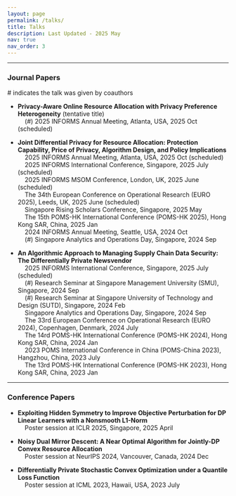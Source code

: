 ```yaml
---
layout: page
permalink: /talks/
title: Talks
description: Last Updated - 2025 May
nav: true
nav_order: 3
---
```


-------------
### **Journal Papers** 

\# indicates the talk was given by coauthors

- **Privacy-Aware Online Resource Allocation with Privacy Preference Heterogeneity**  (tentative title)      
   &nbsp; &nbsp; (#) 2025 INFORMS Annual Meeting, Atlanta, USA, 2025 Oct (scheduled)



- **Joint Differential Privacy for Resource Allocation: Protection Capability, Price of Privacy, Algorithm Design, and Policy Implications**   
  &nbsp; &nbsp; 2025 INFORMS Annual Meeting, Atlanta, USA, 2025 Oct (scheduled)  
  &nbsp; &nbsp; 2025 INFORMS International Conference, Singapore, 2025 July (scheduled)   
  &nbsp; &nbsp; 2025 INFORMS MSOM Conference, London, UK, 2025 June (scheduled)    
  &nbsp; &nbsp; The 34th European Conference on Operational Research (EURO 2025), Leeds, UK, 2025 June (scheduled)    
  &nbsp; &nbsp; Singapore Rising Scholars Conference, Singapore, 2025 May    
  &nbsp; &nbsp; The 15th POMS-HK International Conference (POMS-HK 2025), Hong Kong SAR, China, 2025 Jan    
  &nbsp; &nbsp; 2024 INFORMS Annual Meeting, Seattle, USA, 2024 Oct    
  &nbsp; &nbsp; (#) Singapore Analytics and Operations Day, Singapore, 2024 Sep    


- **An Algorithmic Approach to Managing Supply Chain Data Security: The Differentially Private Newsvendor**    
  &nbsp; &nbsp; 2025 INFORMS International Conference, Singapore, 2025 July (scheduled)    
  &nbsp; &nbsp; (#) Research Seminar at Singapore Management University (SMU), Singapore, 2024 Sep   
  &nbsp; &nbsp; (#) Research Seminar at Singapore University of Technology and Design (SUTD), Singapore, 2024 Feb   
  &nbsp; &nbsp; Singapore Analytics and Operations Day, Singapore, 2024 Sep   
  &nbsp; &nbsp; The 33rd European Conference on Operational Research (EURO 2024), Copenhagen, Denmark, 2024 July       
  &nbsp; &nbsp; The 14rd POMS-HK International Conference (POMS-HK 2024), Hong Kong SAR, China, 2024 Jan     
  &nbsp; &nbsp; 2023 POMS International Conference in China (POMS-China 2023), Hangzhou, China, 2023 July     
  &nbsp; &nbsp; The 13rd POMS-HK International Conference (POMS-HK 2023), Hong Kong SAR, China, 2023 Jan  
  

-------------

### **Conference Papers**

- **Exploiting Hidden Symmetry to Improve Objective Perturbation for DP Linear Learners with a Nonsmooth L1-Norm**       
  &nbsp; &nbsp; Poster session at ICLR 2025, Singapore, 2025 April


- **Noisy Dual Mirror Descent: A Near Optimal Algorithm for Jointly-DP Convex Resource Allocation**   
  &nbsp; &nbsp; Poster session at NeurIPS 2024, Vancouver, Canada, 2024 Dec



- **Differentially Private Stochastic Convex Optimization under a Quantile Loss Function**  
  &nbsp; &nbsp; Poster session at ICML 2023, Hawaii, USA, 2023 July




